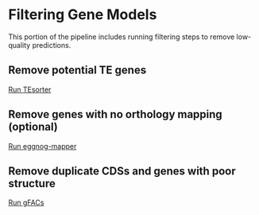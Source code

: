 # Filtering Gene Models

This portion of the pipeline includes running filtering steps to remove low-quality predictions. 

## Remove potential TE genes

[Run TEsorter](https://github.com/USDA-ARS-GBRU/Grass_annotation_pipeline/blob/3aef2fa3611d0db15b6d8ed423bed4d43306b686/Filtering_gene_models/filter_potential_TE_genes)

## Remove genes with no orthology mapping (optional)

[Run eggnog-mapper](https://github.com/USDA-ARS-GBRU/Grass_annotation_pipeline/blob/3aef2fa3611d0db15b6d8ed423bed4d43306b686/Filtering_gene_models/eggnog_mapper_orthology)

## Remove duplicate CDSs and genes with poor structure

[Run gFACs](https://github.com/USDA-ARS-GBRU/Grass_annotation_pipeline/blob/3aef2fa3611d0db15b6d8ed423bed4d43306b686/Filtering_gene_models/gFACs_filtering)
